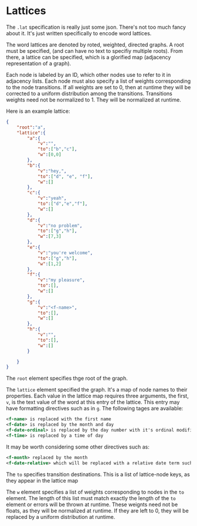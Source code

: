 # Lattices

The `.lat` specification is really just some json. 
There's not too much fancy about it. It's just written specifically to encode word lattices.

The word lattices are denoted by roted, weighted, directed graphs.
A root must be specified, (and can have no text to specifiy multiple roots).
From there, a lattice can be specified, which is a glorified map (adjacency representation of a graph).

Each node is labeled by an ID, which other nodes use to refer to it in adjacency lists. 
Each node must also specify a list of weights corresponding to the node transitions.
If all weights are set to 0, then at runtime they will be corrected to a uniform distribution among the transitions.
Transitions weights need not be normalized to 1. They will be normalized at runtime.

Here is an example lattice:

``` json
{
    "root":"a",
    "lattice":{
        "a":{
            "v":"",
            "to":["b","c"],
            "w":[0,0]
        },
        "b":{
            "v":"hey,",
            "to":["d", "e", "f"],
            "w":[]
        },
        "c":{
            "v":"yeah",
            "to":["d","e","f"],
            "w":[]
        },
        "d":{
            "v":"no problem",
            "to":["g","h"],
            "w":[7,3]
        },
        "e":{
            "v":"you're welcome",
            "to":["g","h"],
            "w":[1,2]
        },
        "f":{
            "v":"my pleasure",
            "to":[],
            "w":[]
        },
        "g":{
            "v":"<f-name>",
            "to":[],
            "w":[]
        },
        "h":{
            "v":"",
            "to":[],
            "w":[]
        }

    }
}
```

The `root` element specifies thge root of the graph.

The `lattice` element specified the graph. 
It's a map of node names to their properties.
Each value in the lattice map requires three arguments, the first, `v`, is the text value of the word at this entry of the lattice. This entry may have formatting directives such as in `g`. The following tages are available:
```xml
<f-name> is replaced with the first name
<f-date> is replaced by the month and day
<f-date-ordinal> is replaced by the day number with it's ordinal modifier
<f-time> is replaced by a time of day
```
It may be worth considering some other directives such as:
``` xml
<f-month> replaced by the month
<f-date-relative> which will be replaced with a relative date term such as "this Sunday" or "next Wednesday"
```


The `to` specifies transition destinations.
This is a list of lattice-node keys, as they appear in the lattice map

The `w` element specifies a list of weights corresponding to nodes in the `to` element. 
The length of this list must match exactly the length of the `to` element or errors will be thrown at runtime.
These weignts need not be floats, as they will be normalized at runtime. If they are left to 0, they will be replaced by a uniform distribution at runtime.
